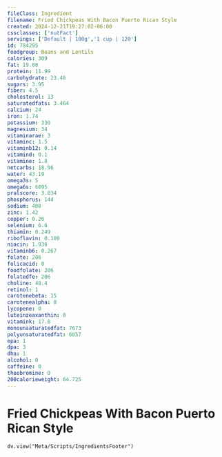 ```yaml
---
fileClass: Ingredient
filename: Fried Chickpeas With Bacon Puerto Rican Style
created: 2024-12-21T19:27:02-06:00
cssclasses: ['nutFact']
servings: ['Default | 100g','1 cup | 120']
id: 784295
foodgroup: Beans and Lentils
calories: 309
fat: 19.08
protein: 11.99
carbohydrate: 23.46
sugars: 3.95
fiber: 4.5
cholesterol: 13
saturatedfats: 3.464
calcium: 24
iron: 1.74
potassium: 330
magnesium: 34
vitaminarae: 3
vitaminc: 1.5
vitaminb12: 0.14
vitamind: 0.1
vitamine: 1.8
netcarbs: 18.96
water: 43.19
omega3s: 5
omega6s: 6095
pralscore: 3.034
phosphorus: 144
sodium: 408
zinc: 1.42
copper: 0.26
selenium: 6.6
thiamin: 0.249
riboflavin: 0.109
niacin: 1.936
vitaminb6: 0.267
folate: 206
folicacid: 0
foodfolate: 206
folatedfe: 206
choline: 48.4
retinol: 1
carotenebeta: 15
carotenealpha: 0
lycopene: 0
luteinzeaxanthin: 0
vitamink: 17.8
monounsaturatedfat: 7673
polyunsaturatedfat: 6857
epa: 1
dpa: 3
dha: 1
alcohol: 0
caffeine: 0
theobromine: 0
200calorieweight: 64.725
---
```


# Fried Chickpeas With Bacon Puerto Rican Style

```dataviewjs
dv.view("Meta/Scripts/IngredientsFooter")
```
